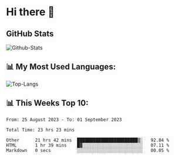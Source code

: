 # Hi there 👋

## GitHub Stats
![Github-Stats](https://github-readme-stats-sigma-five.vercel.app/api?username=ltorson&show_icons=true&theme=radical&count_private=true)

## 📊 My Most Used Languages:
![Top-Langs](https://github-readme-stats-sigma-five.vercel.app/api/top-langs/?username=LTorson&layout=compact&langs_count=10)

## 📊 This Weeks Top 10:
<!--START_SECTION:waka-->

```text
From: 25 August 2023 - To: 01 September 2023

Total Time: 23 hrs 23 mins

Other      21 hrs 42 mins  ███████████████████████▒░   92.84 %
HTML       1 hr 39 mins    █▓░░░░░░░░░░░░░░░░░░░░░░░   07.11 %
Markdown   0 secs          ░░░░░░░░░░░░░░░░░░░░░░░░░   00.05 %
```

<!--END_SECTION:waka-->
